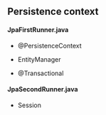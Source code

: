 ## Persistence context  
  
#### JpaFirstRunner.java
  
- @PersistenceContext

- EntityManager

- @Transactional

#### JpaSecondRunner.java

- Session